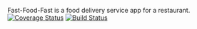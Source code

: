 Fast-Food-Fast is a food delivery service app for a restaurant.
[![Coverage Status](https://coveralls.io/repos/github/arthurarty/fast-food/badge.svg?branch=travis-ci)](https://coveralls.io/github/arthurarty/fast-food?branch=travis-ci)
[![Build Status](https://travis-ci.com/arthurarty/fast-food.svg?branch=server-setup)](https://travis-ci.com/arthurarty/fast-food)
